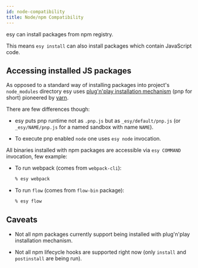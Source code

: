 ```yaml
---
id: node-compatibility
title: Node/npm Compatibility
---
```


esy can install packages from npm registry.

This means `esy install` can also install packages which contain JavaScript
code.

## Accessing installed JS packages

As opposed to a standard way of installing packages into project's
`node_modules` directory esy uses [plug'n'play installation mechanism][yarn-pnp]
(pnp for short) pioneered by [yarn][].

There are few differences though:

- esy puts pnp runtime not as `.pnp.js` but as `_esy/default/pnp.js` (or
  `_esy/NAME/pnp.js` for a named sandbox with name `NAME`).

- To execute pnp enabled `node` one uses `esy node` invocation.

All binaries installed with npm packages are accessible via `esy COMMAND`
invocation, few example:

- To run webpack (comes from `webpack-cli`):
  ```bash
  % esy webpack
  ```

- To run `flow` (comes from `flow-bin` package):
  ```bash
  % esy flow
  ```

## Caveats

- Not all npm packages currently support being installed with plug'n'play
  installation mechanism.

- Not all npm lifecycle hooks are supported right now (only `install` and
  `postinstall` are being run).

[yarn-pnp]: https://github.com/arcanis/rfcs/blob/6fc13d52f43eff45b7b46b707f3115cc63d0ea5f/accepted/0000-plug-an-play.md
[yarn]: https://github.com/yarnpkg/yarn
